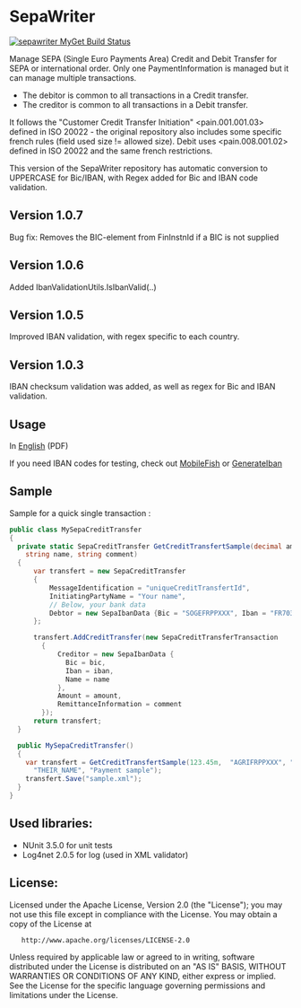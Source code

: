 SepaWriter
===
[![sepawriter MyGet Build Status](https://www.myget.org/BuildSource/Badge/sepawriter?identifier=e1d53645-035c-47b4-bf78-48c34f912349)](https://www.myget.org/)

Manage SEPA (Single Euro Payments Area) Credit and Debit Transfer for SEPA or international order.
Only one PaymentInformation is managed but it can manage multiple transactions.
- The debitor is common to all transactions in a Credit transfer.
- The creditor is common to all transactions in a Debit transfer.

It follows the "Customer Credit Transfer Initiation" &lt;pain.001.001.03&gt; defined in ISO 20022 - the original repository also includes some specific french rules (field used size != allowed size).
Debit uses &lt;pain.008.001.02&gt; defined in ISO 20022 and the same french restrictions.

This version of the SepaWriter repository has automatic conversion to UPPERCASE for Bic/IBAN, with Regex added for Bic and IBAN code validation.


Version 1.0.7
---
Bug fix: Removes the BIC-element from FinInstnId if a BIC is not supplied

Version 1.0.6
---
Added IbanValidationUtils.IsIbanValid(..)

Version 1.0.5
---
Improved IBAN validation, with regex specific to each country.

Version 1.0.3
---
IBAN checksum validation was added, as well as regex for Bic and IBAN validation.


Usage
---
In [English](http://www.swift.com/assets/corporates/documents/our_solution/implementing_your_project_2009_iso20022_usage_guide.pdf) (PDF)

If you need IBAN codes for testing, check out [MobileFish](http://www.mobilefish.com/services/random_iban_generator/random_iban_generator.php) or [GenerateIban](https://www.generateiban.com/test-iban/)

Sample
---

Sample for a quick single transaction :
```csharp
public class MySepaCreditTransfer
{
  private static SepaCreditTransfer GetCreditTransfertSample(decimal amount, string bic, string iban,
    string name, string comment)
  {
      var transfert = new SepaCreditTransfer
      {
          MessageIdentification = "uniqueCreditTransfertId",
          InitiatingPartyName = "Your name",
          // Below, your bank data
          Debtor = new SepaIbanData {Bic = "SOGEFRPPXXX", Iban = "FR7030002005500000157845Z02", Name = "My Corp"}          
      };

      transfert.AddCreditTransfer(new SepaCreditTransferTransaction
		{
			Creditor = new SepaIbanData {
			  Bic = bic,
			  Iban = iban,
			  Name = name
			},
			Amount = amount,
			RemittanceInformation = comment
		});
      return transfert;
  }

  public MySepaCreditTransfer()
  {
    var transfert = GetCreditTransfertSample(123.45m,  "AGRIFRPPXXX", "FR1420041010050500013M02606",
      "THEIR_NAME", "Payment sample");
    transfert.Save("sample.xml");
  }
}
```

Used libraries:
---
- NUnit 3.5.0 for unit tests
- Log4net 2.0.5 for log (used in XML validator)


License:
---

   Licensed under the Apache License, Version 2.0 (the "License");
   you may not use this file except in compliance with the License.
   You may obtain a copy of the License at

       http://www.apache.org/licenses/LICENSE-2.0

   Unless required by applicable law or agreed to in writing, software
   distributed under the License is distributed on an "AS IS" BASIS,
   WITHOUT WARRANTIES OR CONDITIONS OF ANY KIND, either express or implied.
   See the License for the specific language governing permissions and
   limitations under the License.
